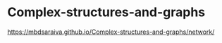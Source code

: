 # Complex-structures-and-graphs
https://mbdsaraiva.github.io/Complex-structures-and-graphs/network/
